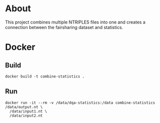 # About
This project combines multiple NTRIPLES files into one and creates a connection between the fairsharing dataset and statistics.
# Docker
## Build
```
docker build -t combine-statistics .
```
## Run
```
docker run -it --rm -v /data/dqa-statistics:/data combine-statistics /data/output.nt \
  /data/input1.nt \
  /data/input2.nt 
```
